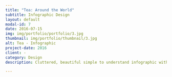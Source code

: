 ```yaml
---
title: "Tea: Around the World"
subtitle: Infographic Design
layout: default
modal-id: 7
date: 2016-07-15
img: img/portfolio/portfolio/3.jpg
thumbnail: img/portfolio/thumbnail/3.jpg
alt: Tea - Infographic
project-date: 2016
client: -
category: Design
description: Cluttered, beautiful simple to understand infographic with graphics.

---
```

